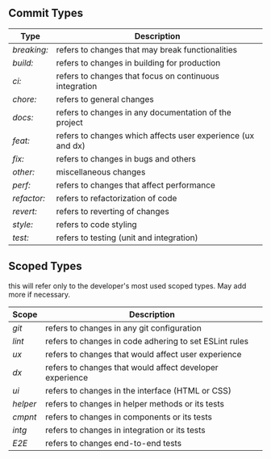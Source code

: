 ## Commit Types

Type		| Description
--- | ---
*breaking:* | refers to changes that may break functionalities
*build:*	| refers to changes in building for production
*ci:*		| refers to changes that focus on continuous integration
*chore:*	| refers to general changes
*docs:*		| refers to changes in any documentation of the project
*feat:*		| refers to changes which affects user experience (ux and dx)
*fix:*		| refers to changes in bugs and others
*other:*	| miscellaneous changes
*perf:*		| refers to changes that affect performance
*refactor:*	| refers to refactorization of code
*revert:*	| refers to reverting of changes
*style:*	| refers to code styling
*test:*		| refers to testing (unit and integration)

## Scoped Types

this will refer only to the developer's most used scoped types. May add more if necessary.

Scope		| Description
--- | ---
*git*		| refers to changes in any git configuration
*lint*		| refers to changes in code adhering to set ESLint rules
*ux*		| refers to changes that would affect user experience
*dx*		| refers to changes that would affect developer experience
*ui*		| refers to changes in the interface (HTML or CSS)
*helper*	| refers to changes in helper methods or its tests
*cmpnt*		| refers to changes in components or its tests
*intg*		| refers to changes in integration or its tests
*E2E*		| refers to changes end-to-end tests
